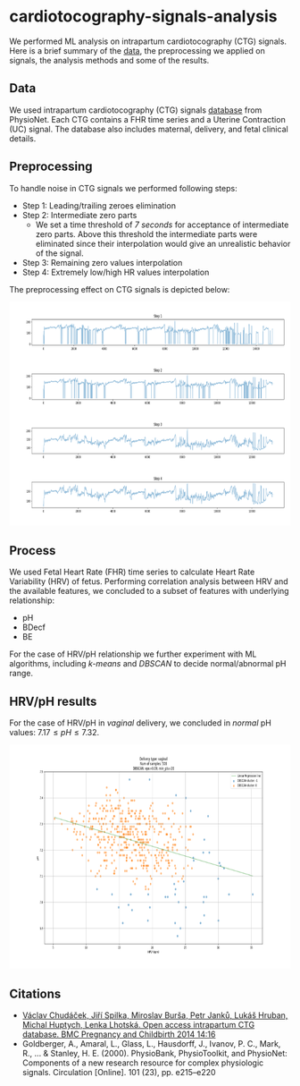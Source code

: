 # cardiotocography-signals-analysis

We performed ML analysis on intrapartum cardiotocography (CTG) signals. Here is a brief summary of the [data](##Data), the preprocessing we applied on signals, the analysis methods and some of the results.

## Data
We used intrapartum cardiotocography (CTG) signals [database](https://www.physionet.org/content/ctu-uhb-ctgdb/1.0.0/) from PhysioNet. Each CTG contains a FHR time series and a Uterine Contraction (UC) signal. The database also includes maternal, delivery, and fetal clinical details.

## Preprocessing
To handle noise in CTG signals we performed following steps:

- Step 1: Leading/trailing zeroes elimination
- Step 2: Intermediate zero parts
  - We set a time threshold of *7 seconds* for acceptance of intermediate zero parts. Above this threshold the intermediate parts were eliminated since their interpolation would give an unrealistic behavior of the signal.
- Step 3: Remaining zero values interpolation
- Step 4: Extremely low/high HR values interpolation

The preprocessing effect on CTG signals is depicted below:

<img src="/imgs/steps_of_preprocessing_on_1026.png" width="800" height="400" alt="CTG signals preprocessing effects">

## Process
We used Fetal Heart Rate (FHR) time series to calculate Heart Rate Variability (HRV) of fetus. Performing correlation analysis between HRV and the available features, we concluded to a subset of features with underlying relationship:

- pH
- BDecf
- BE

For the case of HRV/pH relationship we further experiment with ML algorithms, including *k-means* and *DBSCAN* to decide normal/abnormal pH range.

## HRV/pH results
For the case of HRV/pH in *vaginal* delivery, we concluded in *normal* pH values: $7.17 \leq pH \leq 7.32$.

<img src="/imgs/rich_scatter_vaginal.png" width="800" height="400" alt="HRV/pH analysis">

## Citations
- [Václav Chudáček, Jiří Spilka, Miroslav Burša, Petr Janků, Lukáš Hruban, Michal Huptych, Lenka Lhotská. Open access intrapartum CTG database. BMC Pregnancy and Childbirth 2014 14:16](https://bmcpregnancychildbirth.biomedcentral.com/counter/pdf/10.1186/1471-2393-14-16.pdf)
- Goldberger, A., Amaral, L., Glass, L., Hausdorff, J., Ivanov, P. C., Mark, R., ... & Stanley, H. E. (2000). PhysioBank, PhysioToolkit, and PhysioNet: Components of a new research resource for complex physiologic signals. Circulation [Online]. 101 (23), pp. e215–e220
